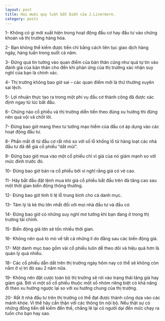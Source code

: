 ```yaml
---
layout: post
title: Hai mươi quy luật bất biến của J.Livermore.
category: posts
---
```


1- Không có gì mới xuất hiện trong hoạt động đầu cơ hay đầu tư vào chứng khoán và thị trường hàng hóa.

2- Bạn không thể kiếm được tiền chỉ bằng cách liên tục giao dịch hàng ngày, hàng tuần trong suốt cả năm.

3- Đừng quá tin tưởng vào quan điểm của bản thân cũng như quá tự tin vào đánh giá của bản thân cho đến khi phản ứng của thị trường xác nhận suy nghĩ của bạn là chính xác.

4- Thị trường không bao giờ sai – các quan điểm mới là thứ thường xuyên sai lệch.

5- Lợi nhuận thực tạo ra trong một phi vụ đầu cơ thành công đã được xác định ngay từ lúc bắt đầu.

6- Chừng nào cổ phiếu và thị trường diễn tiến theo đúng xu hướng thì đừng nên quá vội vã chốt lời.

7- Đừng bao giờ mang theo tư tưởng mạo hiểm của đầu cơ áp dụng vào các hoạt động đầu tư.

8- Phần mất đi từ đầu cơ rất nhỏ so với số lỗ khổng lồ từ hàng loạt các nhà đầu tư đã để giá cổ phiếu “dắt mũi”.

9- Đừng bao giờ mua vào một cổ phiếu chỉ vì giá của nó giảm mạnh so với mức đỉnh trước đó.

10- Đừng bao giờ bán ra cổ phiếu bởi vì nghĩ rằng giá có vẻ cao.

11- Hãy bắt đầu đặt lệnh mua khi giá cổ phiếu bắt đầu trên đà tăng cao sau một thời gian biến động thông thường.

12- Đừng bao giờ tính tỉ lệ lỗ trung bình cho cả danh mục.

13- Tâm lý là kẻ thù lớn nhất đối với mọi nhà đầu tư và đầu cơ.

14- Đừng bao giờ có những suy nghĩ mơ tưởng khi bạn đang ở trong thị trường tài chính.

15- Biến động giá lớn sẽ tốn nhiều thời gian.

16- Không nên quá tò mò về tất cả những lí do đằng sau các biến động giá.

17- Một danh mục bao gồm vài cổ phiếu luôn dễ theo dõi và hiệu quả hơn là quản lý quá nhiều.

18- Các cổ phiếu dẫn dắt trên thị trường ngày hôm nay có thể sẽ không còn nằm ở vị trí đó sau 2 năm nữa.

19- Không nên đặt cược toàn bộ thị trường sẽ rơi vào trạng thái tăng giá hay giảm giá. Bởi vì một số cổ phiếu thuộc một số nhóm riêng biệt có khả năng đi theo xu hướng ngược lại so với xu hướng chung của thị trường.

20- Rất ít nhà đầu tư trên thị trường có thể đạt được thành công dựa vào các mánh khóe. Vì thế hãy cẩn thận với các thông tin nội bộ. Nếu thật sự có những đồng tiền dễ kiếm đến thế, chẳng lẽ lại có người dại đến mức chạy ra tuồn cho bạn hay sao.
